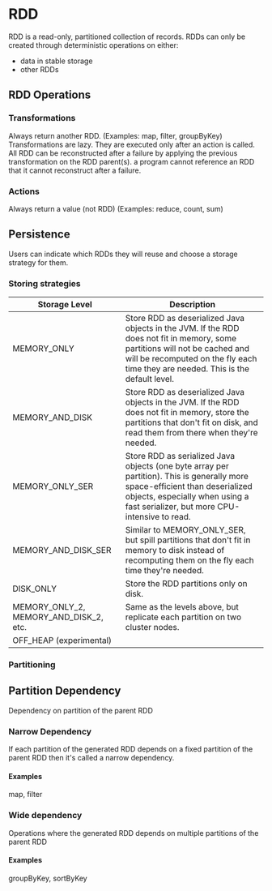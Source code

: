 # RDD
RDD is a read-only, partitioned collection of records. RDDs can only be created through deterministic operations on either:
  * data in stable storage
  * other RDDs

## RDD Operations
### Transformations
Always return another RDD. (Examples: map, filter, groupByKey)
Transformations are lazy. They are executed only after an action is called. All RDD can be reconstructed after a failure by applying the previous transformation on the RDD parent(s).
a program cannot reference an RDD that it cannot reconstruct after a failure.
### Actions
Always return a value (not RDD) (Examples: reduce, count, sum)

## Persistence
Users can indicate which RDDs they will reuse and choose a storage strategy for them.

### Storing strategies
Storage Level | Description
--- | ---
MEMORY_ONLY | Store RDD as deserialized Java objects in the JVM. If the RDD does not fit in memory, some partitions will not be cached and will be recomputed on the fly each time they are needed. This is the default level.
MEMORY_AND_DISK | Store RDD as deserialized Java objects in the JVM. If the RDD does not fit in memory, store the partitions that don't fit on disk, and read them from there when they're needed.
MEMORY_ONLY_SER | Store RDD as serialized Java objects (one byte array per partition). This is generally more space-efficient than deserialized objects, especially when using a fast serializer, but more CPU-intensive to read.
MEMORY_AND_DISK_SER | Similar to MEMORY_ONLY_SER, but spill partitions that don't fit in memory to disk instead of recomputing them on the fly each time they're needed.
DISK_ONLY | Store the RDD partitions only on disk.
MEMORY_ONLY_2, MEMORY_AND_DISK_2, etc. | Same as the levels above, but replicate each partition on two cluster nodes.
OFF_HEAP (experimental) |

### Partitioning

## Partition Dependency
Dependency on partition of the parent RDD

### Narrow Dependency
If each partition of the generated RDD depends on a fixed partition of the parent RDD then it's called a narrow dependency.

#### Examples
map, filter

### Wide dependency
Operations where the generated RDD depends on multiple partitions of the parent RDD

#### Examples
groupByKey, sortByKey
